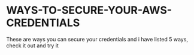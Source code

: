 # WAYS-TO-SECURE-YOUR-AWS-CREDENTIALS
These are ways you can secure your credentials and i have listed 5 ways, check it out and try it
